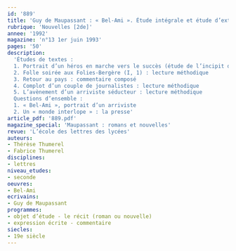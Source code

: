 ```yaml
---
id: '889'
title: 'Guy de Maupassant : « Bel-Ami ». Étude intégrale et étude d’extraits'
rubrique: 'Nouvelles [2de]'
annee: '1992'
magazine: 'n°13 1er juin 1993'
pages: '50'
description: 
  'Études de textes :
  1. Portrait d’un héros en marche vers le succès (étude de l’incipit de « Bel-Ami ») : lecture méthodique
  2. Folle soirée aux Folies-Bergère (I, 1) : lecture méthodique
  3. Retour au pays : commentaire composé
  4. Complot d’un couple de journalistes : lecture méthodique
  5. L’avènement d’un arriviste séducteur : lecture méthodique
  Questions d’ensemble :
  1. « Bel-Ami », portrait d’un arriviste
  2. Un « monde interlope » : la presse'
article_pdf: '889.pdf'
magazine_special: 'Maupassant : romans et nouvelles'
revue: 'L’école des lettres des lycées'
auteurs:
- Thérèse Thumerel
- Fabrice Thumerel
disciplines:
- lettres
niveau_etudes:
- seconde
oeuvres:
- Bel-Ami
ecrivains:
- Guy de Maupassant
programmes:
- objet d’étude - le récit (roman ou nouvelle)
- expression écrite - commentaire
siecles:
- 19e siècle
---
```

